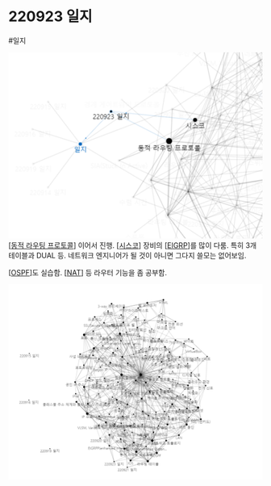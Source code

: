 # 220923 일지

#일지

![](../attachments/2022-09-23-10-51-14.png)
[[동적 라우팅 프로토콜]] 이어서 진행.
[[시스코]] 장비의 [[EIGRP]]를 많이 다룸. 
특히 3개 테이블과 DUAL 등.
네트워크 엔지니어가 될 것이 아니면 그다지 쓸모는 없어보임. 

[[OSPF]]도 실습함. 
[[NAT]] 등 라우터 기능을 좀 공부함.

![](../attachments/2022-09-23-14-41-37.png)



[//begin]: # "Autogenerated link references for markdown compatibility"
[동적 라우팅 프로토콜]: <../docs/동적 라우팅 프로토콜.md> "동적 라우팅 프로토콜"
[시스코]: ../docs/시스코.md "시스코"
[EIGRP]: ../docs/EIGRP.md "EIGRPP(enhanced internet gateway routing protocol)"
[OSPF]: ../docs/OSPF.md "OSPF"
[NAT]: ../docs/NAT.md "NAT"
[//end]: # "Autogenerated link references"